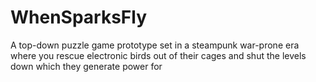 # WhenSparksFly
A top-down puzzle game prototype set in a steampunk war-prone era where you rescue electronic birds out of their cages and shut the levels down which they generate power for
